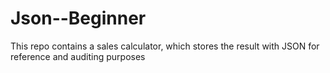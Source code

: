 # Json--Beginner
This repo contains a sales calculator, which stores the result with JSON for reference and auditing purposes
